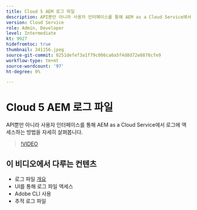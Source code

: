 ```yaml
---
title: Cloud 5 AEM 로그 파일
description: API뿐만 아니라 사용자 인터페이스를 통해 AEM as a Cloud Service에서 로그에 액세스하는 방법을 자세히 살펴봅니다.
version: Cloud Service
role: Admin, Developer
level: Intermediate
kt: 9927
hidefromtoc: true
thumbnail: 341156.jpeg
source-git-commit: 0251defef3a1f79c006ca0a5f4d8d72e8878cfe9
workflow-type: tm+mt
source-wordcount: '97'
ht-degree: 0%

---
```



# Cloud 5 AEM 로그 파일

API뿐만 아니라 사용자 인터페이스를 통해 AEM as a Cloud Service에서 로그에 액세스하는 방법을 자세히 살펴봅니다.

>[!VIDEO](https://video.tv.adobe.com/v/341156/?quality=12&learn=on)

## 이 비디오에서 다루는 컨텐츠

+ 로그 파일 [개요](https://experienceleague.adobe.com/docs/experience-manager-learn/cloud-service/debugging/debugging-aem-as-a-cloud-service/logs.html)
+ UI를 통해 로그 파일 액세스
+ Adobe CLI 사용
+ 추적 로그 파일
